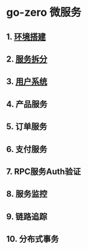 # go-zero 微服务

## 1. [环境搭建](cmd/day1/README.md)

## 2. [服务拆分](cmd/day2/README.md)

## 3. [用户系统](cmd/day3/README.md)

## 4. 产品服务

## 5. 订单服务

## 6. 支付服务

## 7. RPC服务Auth验证

## 8. 服务监控

## 9. 链路追踪

## 10. 分布式事务
